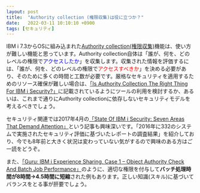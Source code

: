 ```yaml
---
layout: post
title:  "Authority collection (権限収集)は役に立つか？"
date:   2022-03-11 10:10:10 +0900
tags: [セキュリティ]
---
```

IBM i 7.3からOSに組み込まれた[Authority collection(権限収集)](https://www.ibm.com/docs/ja/i/7.3?topic=reference-authority-collection)機能は、使い方が難しい機能と思っています。Authority collection自体は「誰が、何を、どのレベルの権限で<span style="color: blue">アクセスしたか</span>」を収集します。収集された情報を評価するには、「誰が、何を、どのレベルの権限で<span style="color: red">アクセスすべきか</span>」を決める必要があり、そのために多くの時間と工数が必要です。厳格なセキュリティを適用するためのリソース確保が難しい場合は、[「Is Authority Collection The Right Thing For IBM i Security?」](https://www.itjungle.com/2019/08/12/is-authority-collection-the-right-thing-for-ibm-i-security/)に記載されているようにツールの利用を検討するか、あるいは、これまで通りにAuthority collectionに依存しないセキュリティモデルを考えるべきでしょう。

セキュリティ関連では2017年4月の[「State Of IBM i Security: Seven Areas That Demand Attention」](https://www.itjungle.com/2017/04/24/state-ibm-security-seven-areas-demand-attention/)という記事も興味深いです。「2016年に332のシステムで実施されたセキュリティ評価に基づいたレポートの調査結果」を紹介しており、今でも8年前と大きく状況は変わっていない気がするので興味のある方はご一読をどうぞ。

また、[「Guru: IBM i Experience Sharing, Case 1 – Object Authority Check And Batch Job Performance」](https://www.itjungle.com/2022/03/07/guru-ibm-i-experience-sharing-case-1-object-authority-check-and-batch-job-performance/)のように、適切な権限を付与して**バッチ処理時間が8時間→4.5時間に短縮**された例もあります。正しい知識(スキル)に基づいてバランスをとる事が肝要でしょう。

